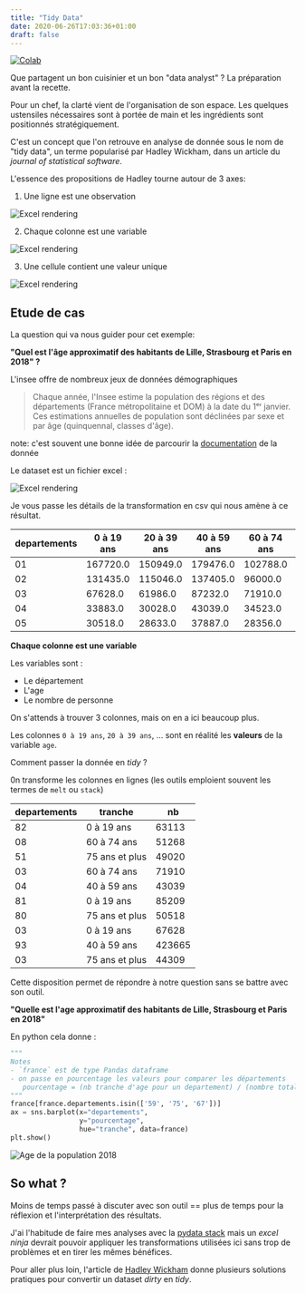 ```yaml
---
title: "Tidy Data"
date: 2020-06-26T17:03:36+01:00
draft: false
---
```


[![Colab](https://colab.research.google.com/assets/colab-badge.svg)](https://colab.research.google.com/github/KhalidCK/tidydata/blob/master/population2019.ipynb)

<!--BEACON
Mettre ses données en ordre, c'est plus de temps pour poser les bonnes questions !
-->

Que partagent un bon cuisinier et un bon "data analyst" ? La préparation avant la recette.

Pour un chef, la clarté vient de l'organisation de son espace. Les quelques ustensiles nécessaires sont à portée de main et les ingrédients sont positionnés stratégiquement.

C'est un concept que l'on retrouve en analyse de donnée sous le nom de "tidy data", un terme popularisé par Hadley Wickham, dans un article du _journal of statistical software_.

L'essence des propositions de Hadley tourne autour de 3 axes:

1. Une ligne est une observation

![Excel rendering]({static}/images/tidydata/tidy-observation.png)

2. Chaque colonne est une variable

![Excel rendering]({static}/images/tidydata/tidy-variable.png)

3. Une cellule contient une valeur unique

![Excel rendering]({static}/images/tidydata/tidy-valeur.png)


<!--TODO: explorer un exemple pour illustration -->
<!-- election européen ? Fait d'actualité (température?) -->
<!-- https://www.data.gouv.fr/fr/datasets/chiffres-departementaux-mensuels-relatifs-aux-crimes-et-delits-enregistres-par-les-services-de-police-et-de-gendarmerie-depuis-janvier-1996/#_ -->
<!-- election euro : https://election-results.eu/tools/download-datasheets/ -->

## Etude de cas 

La question qui va nous guider pour cet exemple:

**"Quel est l'âge approximatif des habitants de Lille, Strasbourg et Paris en 2018" ?**

L'insee offre de nombreux jeux de données démographiques

> Chaque année, l'Insee estime la population des régions et des départements (France métropolitaine et DOM) à la date du 1ᵉʳ janvier. Ces estimations annuelles de population sont déclinées par sexe et par âge (quinquennal, classes d'âge).

note: c'est souvent une bonne idée de parcourir la [documentation](https://www.insee.fr/fr/statistiques/1893198#documentation) de la donnée

Le dataset est un fichier excel :

![Excel rendering]({static}/images/tidydata/raw-excel-population0.png)

Je vous passe les détails de la transformation en csv qui nous amène à ce résultat.

| departements | 0 à 19 ans | 20 à 39 ans | 40 à 59 ans | 60 à 74 ans | 75 ans et plus |
| ------------ | ---------- | ----------- | ----------- | ----------- | -------------- |
| 01           | 167720.0   | 150949.0    | 179476.0    | 102788.0    | 52755.0        |
| 02           | 131435.0   | 115046.0    | 137405.0    | 96000.0     | 48130.0        |
| 03           | 67628.0    | 61986.0     | 87232.0     | 71910.0     | 44309.0        |
| 04           | 33883.0    | 30028.0     | 43039.0     | 34523.0     | 20507.0        |
| 05           | 30518.0    | 28633.0     | 37887.0     | 28356.0     | 16390.0        |

**Chaque colonne est une variable**

Les variables sont :

- Le département
- L'age
- Le nombre de personne

On s'attends à trouver 3 colonnes, mais on en a ici beaucoup plus.

Les colonnes `0 à 19 ans`, `20 à 39 ans`, ... sont en réalité les **valeurs** de la variable `age`.

Comment passer la donnée en *tidy* ? 

0n transforme les colonnes en lignes (les outils emploient souvent les termes de `melt` ou `stack`)

| departements | tranche        | nb     |
| ------------ | -------------- | ------ |
| 82           | 0 à 19 ans     | 63113  |
| 08           | 60 à 74 ans    | 51268  |
| 51           | 75 ans et plus | 49020  |
| 03           | 60 à 74 ans    | 71910  |
| 04           | 40 à 59 ans    | 43039  |
| 81           | 0 à 19 ans     | 85209  |
| 80           | 75 ans et plus | 50518  |
| 03           | 0 à 19 ans     | 67628  |
| 93           | 40 à 59 ans    | 423665 |
| 03           | 75 ans et plus | 44309  |

Cette disposition permet de répondre à notre question sans se battre avec son outil.

**"Quelle est l'age approximatif des habitants de Lille, Strasbourg et Paris en 2018"**

En python cela donne :

```python
"""
Notes
- `france` est de type Pandas dataframe
- on passe en pourcentage les valeurs pour comparer les départements
   pourcentage = (nb tranche d'age pour un departement) / (nombre total de personne dans un departement)
"""
france[france.departements.isin(['59', '75', '67'])]
ax = sns.barplot(x="departements",
                 y="pourcentage",
                 hue="tranche", data=france)
plt.show()
```

![Age de la population 2018]({static}/images/tidydata/population-age-75_59_67.png)

## So what ? 

Moins de temps passé à discuter avec son outil == plus de temps pour la réflexion et l'interprétation des résultats.

J'ai l'habitude de faire mes analyses avec la [pydata stack](https://pydata.org/) mais un *excel ninja* devrait pouvoir appliquer les transformations utilisées ici sans trop de problèmes et en tirer les mêmes bénéfices.

Pour aller plus loin, l'article de  [Hadley Wickham](http://vita.had.co.nz/papers/tidy-data.pdf) donne plusieurs solutions pratiques pour convertir un dataset *dirty* en *tidy*.

